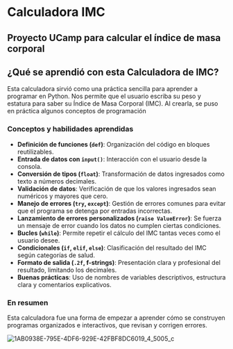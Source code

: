 # Calculadora IMC
## Proyecto UCamp para calcular el índice de masa corporal

## ¿Qué se aprendió con esta Calculadora de IMC?

Esta calculadora sirvió como una práctica sencilla para aprender a programar en Python. Nos permite que el usuario escriba su peso y estatura para saber su Índice de Masa Corporal (IMC). 
Al crearla, se puso en práctica algunos conceptos de programación

### Conceptos y habilidades aprendidas

- **Definición de funciones (`def`)**: Organización del código en bloques reutilizables.
- **Entrada de datos con `input()`**: Interacción con el usuario desde la consola.
- **Conversión de tipos (`float`)**: Transformación de datos ingresados como texto a números decimales.
- **Validación de datos**: Verificación de que los valores ingresados sean numéricos y mayores que cero.
- **Manejo de errores (`try`, `except`)**: Gestión de errores comunes para evitar que el programa se detenga por entradas incorrectas.
- **Lanzamiento de errores personalizados (`raise ValueError`)**: Se fuerza un mensaje de error cuando los datos no cumplen ciertas condiciones.
- **Bucles (`while`)**: Permite repetir el cálculo del IMC tantas veces como el usuario desee.
- **Condicionales (`if`, `elif`, `else`)**: Clasificación del resultado del IMC según categorías de salud.
- **Formato de salida (`.2f`, f-strings)**: Presentación clara y profesional del resultado, limitando los decimales.
- **Buenas prácticas**: Uso de nombres de variables descriptivos, estructura clara y comentarios explicativos.

### En resumen
Esta calculadora fue una forma de empezar a aprender cómo se construyen programas organizados e interactivos, que revisan y corrigen errores.

![1AB0938E-795E-4DF6-929E-42FBF8DC6019_4_5005_c](https://github.com/user-attachments/assets/4544b0eb-e17e-4802-ab9a-18fde71149f1)


